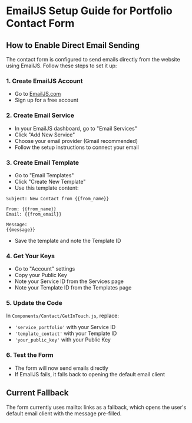 # EmailJS Setup Guide for Portfolio Contact Form

## How to Enable Direct Email Sending

The contact form is configured to send emails directly from the website using EmailJS. Follow these steps to set it up:

### 1. Create EmailJS Account
- Go to [EmailJS.com](https://www.emailjs.com/)
- Sign up for a free account

### 2. Create Email Service
- In your EmailJS dashboard, go to "Email Services"
- Click "Add New Service"
- Choose your email provider (Gmail recommended)
- Follow the setup instructions to connect your email

### 3. Create Email Template
- Go to "Email Templates"
- Click "Create New Template"
- Use this template content:

```
Subject: New Contact from {{from_name}}

From: {{from_name}}
Email: {{from_email}}

Message:
{{message}}
```

- Save the template and note the Template ID

### 4. Get Your Keys
- Go to "Account" settings
- Copy your Public Key
- Note your Service ID from the Services page
- Note your Template ID from the Templates page

### 5. Update the Code
In `Components/Contact/GetInTouch.js`, replace:
- `'service_portfolio'` with your Service ID
- `'template_contact'` with your Template ID  
- `'your_public_key'` with your Public Key

### 6. Test the Form
- The form will now send emails directly
- If EmailJS fails, it falls back to opening the default email client

## Current Fallback
The form currently uses mailto: links as a fallback, which opens the user's default email client with the message pre-filled.

